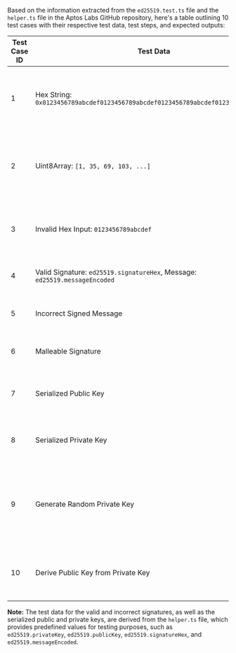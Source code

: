 Based on the information extracted from the `ed25519.test.ts` file and the `helper.ts` file in the Aptos Labs GitHub repository, here's a table outlining 10 test cases with their respective test data, test steps, and expected outputs:

| Test Case ID | Test Data | Test Steps | Expected Output |
|--------------|-----------|------------|-----------------|
| 1 | Hex String: `0x0123456789abcdef0123456789abcdef0123456789abcdef0123456789abcdef` | Create an instance of `Ed25519PublicKey` using a hex string. | Instance is created without error, and `toString()` returns the original hex string. |
| 2 | Uint8Array: `[1, 35, 69, 103, ...]` | Create an instance of `Ed25519PublicKey` using a Uint8Array. | Instance is created without error, and `toUint8Array()` returns the original Uint8Array. |
| 3 | Invalid Hex Input: `0123456789abcdef` | Attempt to create an instance of `Ed25519PublicKey` with an invalid hex input length. | Throws an error indicating the public key length should be 32 bytes. |
| 4 | Valid Signature: `ed25519.signatureHex`, Message: `ed25519.messageEncoded` | Verify a correct signature using `Ed25519PublicKey`. | Returns `true` indicating the signature is valid. |
| 5 | Incorrect Signed Message | Verify an incorrect signature using `Ed25519PublicKey`. | Returns `false` indicating the signature is invalid. |
| 6 | Malleable Signature | Check for malleable signatures using `Ed25519Signature`. | Returns `false` indicating the signature is not canonical. |
| 7 | Serialized Public Key | Serialize a public key using `Serializer` and then compare the output. | Serialized output matches the expected Uint8Array. |
| 8 | Serialized Private Key | Serialize a private key using `Serializer` and then compare the output. | Serialized output matches the expected Uint8Array. |
| 9 | Generate Random Private Key | Generate a new random `Ed25519PrivateKey`. | A new private key instance is created successfully, and it is different from any previously generated keys. |
| 10 | Derive Public Key from Private Key | Derive a public key from an existing `Ed25519PrivateKey`. | The derived public key matches the expected public key string. |

**Note:** The test data for the valid and incorrect signatures, as well as the serialized public and private keys, are derived from the `helper.ts` file, which provides predefined values for testing purposes, such as `ed25519.privateKey`, `ed25519.publicKey`, `ed25519.signatureHex`, and `ed25519.messageEncoded`.
